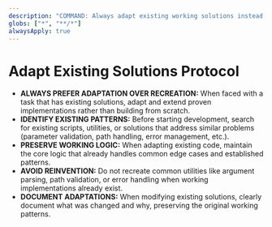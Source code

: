 ```yaml
---
description: "COMMAND: Always adapt existing working solutions instead of building from scratch. Prioritize proven patterns over reinvention."
globs: ["*", "**/*"]
alwaysApply: true
---
```

# Adapt Existing Solutions Protocol

- **ALWAYS PREFER ADAPTATION OVER RECREATION:** When faced with a task that has existing solutions, adapt and extend proven implementations rather than building from scratch.
- **IDENTIFY EXISTING PATTERNS:** Before starting development, search for existing scripts, utilities, or solutions that address similar problems (parameter validation, path handling, error management, etc.).
- **PRESERVE WORKING LOGIC:** When adapting existing code, maintain the core logic that already handles common edge cases and established patterns.
- **AVOID REINVENTION:** Do not recreate common utilities like argument parsing, path validation, or error handling when working implementations already exist.
- **DOCUMENT ADAPTATIONS:** When modifying existing solutions, clearly document what was changed and why, preserving the original working patterns.
